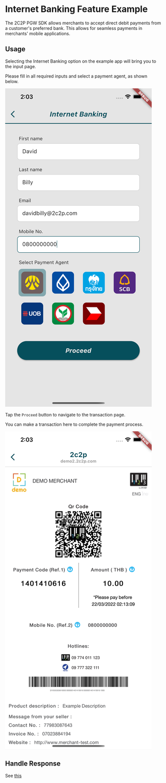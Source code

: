 # Internet Banking Feature Example

The 2C2P PGW SDK allows merchants to accept direct debit payments from a customer's preferred bank. This allows for seamless payments in merchants' mobile applications.

## Usage

Selecting the Internet Banking option on the example app will bring you to the input page.

Please fill in all required inputs and select a payment agent, as shown below.

![img](assets/readme/img_internetbanking1.png)

Tap the `Proceed` button to navigate to the transaction page.

You can make a transaction here to complete the payment process.

![img](assets/readme/img_internetbanking2.png)

## Handle Response

See [this](HANDLE_RESPONSE.md)

